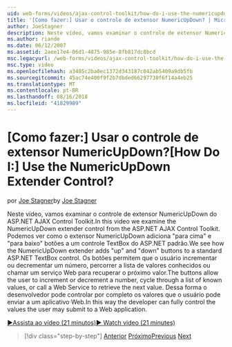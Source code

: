```yaml
---
uid: web-forms/videos/ajax-control-toolkit/how-do-i-use-the-numericupdown-extender-control
title: '[Como fazer:] Usar o controle de extensor NumericUpDown? | Microsoft Docs'
author: JoeStagner
description: Neste vídeo, vamos examinar o controle de extensor NumericUpDown do ASP.NET AJAX Control Toolkit. Vamos ver como o extensor NumericUpDown adiciona 'backup' e 'Desativado'...
ms.author: riande
ms.date: 06/12/2007
ms.assetid: 2aee17e4-06d1-4875-985e-8fb817dc8bcd
msc.legacyurl: /web-forms/videos/ajax-control-toolkit/how-do-i-use-the-numericupdown-extender-control
msc.type: video
ms.openlocfilehash: a3405c2ba0ec1372d343187c042ab5409a9db5fb
ms.sourcegitcommit: 45ac74e400f9f2b7dbded66297730f6f14a4eb25
ms.translationtype: MT
ms.contentlocale: pt-BR
ms.lasthandoff: 08/16/2018
ms.locfileid: "41829989"
---
```

<a name="how-do-i-use-the-numericupdown-extender-control"></a><span data-ttu-id="57946-105">[Como fazer:] Usar o controle de extensor NumericUpDown?</span><span class="sxs-lookup"><span data-stu-id="57946-105">[How Do I:] Use the NumericUpDown Extender Control?</span></span>
====================
<span data-ttu-id="57946-106">por [Joe Stagner](https://github.com/JoeStagner)</span><span class="sxs-lookup"><span data-stu-id="57946-106">by [Joe Stagner](https://github.com/JoeStagner)</span></span>

<span data-ttu-id="57946-107">Neste vídeo, vamos examinar o controle de extensor NumericUpDown do ASP.NET AJAX Control Toolkit.</span><span class="sxs-lookup"><span data-stu-id="57946-107">In this video we examine the NumericUpDown extender control from the ASP.NET AJAX Control Toolkit.</span></span> <span data-ttu-id="57946-108">Podemos ver como o extensor NumericUpDown adiciona "para cima" e "para baixo" botões a um controle TextBox do ASP.NET padrão.</span><span class="sxs-lookup"><span data-stu-id="57946-108">We see how the NumericUpDown extender adds "up" and "down" buttons to a standard ASP.NET TextBox control.</span></span> <span data-ttu-id="57946-109">Os botões permitem que o usuário incrementar ou decrementar um número, percorrer a lista de valores conhecidos ou chamar um serviço Web para recuperar o próximo valor.</span><span class="sxs-lookup"><span data-stu-id="57946-109">The buttons allow the user to increment or decrement a number, cycle through a list of known values, or call a Web Service to retrieve the next value.</span></span> <span data-ttu-id="57946-110">Dessa forma o desenvolvedor pode controlar por completo os valores que o usuário pode enviar a um aplicativo Web.</span><span class="sxs-lookup"><span data-stu-id="57946-110">In this way the developer can fully control the values the user may submit to a Web application.</span></span>

[<span data-ttu-id="57946-111">&#9654;Assista ao vídeo (21 minutos)</span><span class="sxs-lookup"><span data-stu-id="57946-111">&#9654; Watch video (21 minutes)</span></span>](https://channel9.msdn.com/Blogs/ASP-NET-Site-Videos/how-do-i-use-the-numericupdown-extender-control)

> [!div class="step-by-step"]
> <span data-ttu-id="57946-112">[Anterior](how-do-i-use-the-pagingbulletedlist-extender-control.md)
> [Próximo](how-do-i-use-the-aspnet-ajax-validatorcallout-extender.md)</span><span class="sxs-lookup"><span data-stu-id="57946-112">[Previous](how-do-i-use-the-pagingbulletedlist-extender-control.md)
[Next](how-do-i-use-the-aspnet-ajax-validatorcallout-extender.md)</span></span>
